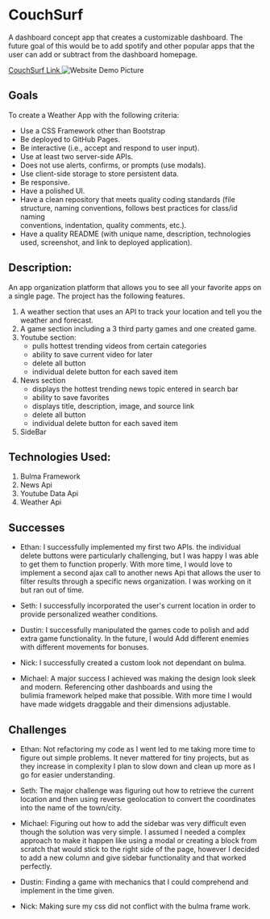 # CouchSurf

A dashboard concept app that creates a customizable dashboard. The future goal of this would be to add spotify and other popular apps that the user can add or subtract from the dashboard homepage. 

[CouchSurf Link ](https://ewager1.github.io/CouchSurf-1/)
![Website Demo Picture](./assets/images/websiteDemoPic.png)

## Goals

To create a Weather App with the following criteria:

- Use a CSS Framework other than Bootstrap
- Be deployed to GitHub Pages.
- Be interactive (i.e., accept and respond to user input).
- Use at least two server-side APIs.
- Does not use alerts, confirms, or prompts (use modals).
- Use client-side storage to store persistent data.
- Be responsive.
- Have a polished UI.
- Have a clean repository that meets quality coding standards (file structure, naming conventions, follows best practices for class/id naming  
  conventions, indentation, quality comments, etc.).
- Have a quality README (with unique name, description, technologies used, screenshot, and link to deployed application).

## Description:

An app organization platform that allows you to see all your favorite apps on a single page. The project has the following features.

1. A weather section that uses an API to track your location and tell you the weather and forecast.
2. A game section including a 3 third party games and one created game.
3. Youtube section:
   - pulls hottest trending videos from certain categories
   - ability to save current video for later
   - delete all button
   - individual delete button for each saved item
4. News section
   - displays the hottest trending news topic entered in search bar
   - ability to save favorites
   - displays title, description, image, and source link
   - delete all button
   - individual delete button for each saved item
5. SideBar

## Technologies Used:

1. Bulma Framework
2. News Api
3. Youtube Data Api
4. Weather Api

## Successes

- Ethan: I successfully implemented my first two APIs. the individual delete buttons were particularly challenging, but I was
  happy I was able to get them to function properly. With more time, I would love to implement a second ajax call to another
  news Api that allows the user to filter results through a specific news organization. I was working on it but ran out of time.

- Seth: I successfully incorporated the user's current location in order to provide personalized weather conditions.

- Dustin: I successfully manipulated the games code to polish and add extra game functionality. In the future, I would
  Add different enemies with different movements for bonuses.

- Nick: I successfully created a custom look not dependant on bulma.

- Michael: A major success I achieved was making the design look sleek and modern. Referencing other dashboards and using the  
  bulimia framework helped make that possible. With more time I would have made widgets draggable and their dimensions adjustable.

## Challenges

- Ethan: Not refactoring my code as I went led to me taking more time to figure out simple problems. It never mattered for
  tiny projects, but as they increase in complexity I plan to slow down and clean up more as I go for easier understanding.

- Seth: The major challenge was figuring out how to retrieve the current location and then using reverse geolocation to convert the coordinates into the name of the town/city.

- Michael: Figuring out how to add the sidebar was very difficult even though the solution was very simple. I assumed I needed a complex approach to make it happen like using a modal or creating a block from scratch that would stick to the right side of the page, however I decided to add a new column and give sidebar functionality and that worked perfectly.

- Dustin: Finding a game with mechanics that I could comprehend and implement in the time given.

- Nick: Making sure my css did not conflict with the bulma frame work.
